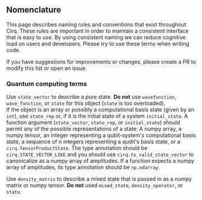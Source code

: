 ## Nomenclature

This page describes naming rules and conventions that exist throughout Cirq.
These rules are important in order to maintain a consistent interface that is 
easy to use. By using consistent naming we can reduce cognitive load on 
users and developers. Please try to use these terms when writing code.

If you have suggestions for improvements or changes, please create a PR 
to modify this list or open an issue.

### Quantum computing terms

Use `state_vector` to describe a pure state.  **Do not** use `wavefunction`, 
`wave_function`, or `state` for this object (`state` is too overloaded).  
If the object is an array or possibly a computational basis state 
(given by an `int`), use `state_rep` or, if it is the initial state of 
a system `initial_state`.
A function argument (`state_vector`, `state_rep`, or `initial_state`)
should permit any of the possible representations of a state: A numpy
array, a numpy tensor, an integer representing a qubit-system's computational
basis state, a sequence of n integers representing a qudit's basis state,
or a `cirq.TensorProductState`. The type annotation should be
`cirq.STATE_VECTOR_LIKE` and you should use `cirq.to_valid_state_vector`
to canonicalize as a numpy array of amplitudes.
If a function expects a numpy array of amplitudes, its type annotation
should be `np.ndarray`.


Use `density_matrix` to describe a mixed state that is passed in as a numpy
matrix or numpy tensor.  **Do not** used `mixed_state`, `density_operator`, or
`state`.